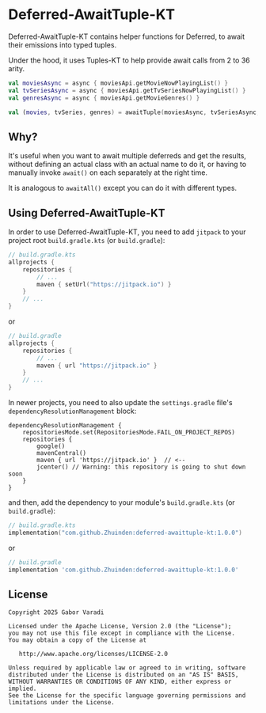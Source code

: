# Deferred-AwaitTuple-KT

Deferred-AwaitTuple-KT contains helper functions for Deferred, to await their emissions into typed tuples.

Under the hood, it uses Tuples-KT to help provide await calls from 2 to 36 arity.

```kotlin
val moviesAsync = async { moviesApi.getMovieNowPlayingList() }
val tvSeriesAsync = async { moviesApi.getTvSeriesNowPlayingList() }
val genresAsync = async { moviesApi.getMovieGenres() }

val (movies, tvSeries, genres) = awaitTuple(moviesAsync, tvSeriesAsync, genresAsync)
```

## Why?

It's useful when you want to await multiple deferreds and get the results, without defining an actual class with an actual name to do it, or having to manually invoke `await()` on each separately at the right time.

It is analogous to `awaitAll()` except you can do it with different types.

## Using Deferred-AwaitTuple-KT

In order to use Deferred-AwaitTuple-KT, you need to add `jitpack` to your project root `build.gradle.kts`
(or `build.gradle`):

``` kotlin
// build.gradle.kts
allprojects {
    repositories {
        // ...
        maven { setUrl("https://jitpack.io") }
    }
    // ...
}
```

or

``` groovy
// build.gradle
allprojects {
    repositories {
        // ...
        maven { url "https://jitpack.io" }
    }
    // ...
}
```

In newer projects, you need to also update the `settings.gradle` file's `dependencyResolutionManagement` block:

```
dependencyResolutionManagement {
    repositoriesMode.set(RepositoriesMode.FAIL_ON_PROJECT_REPOS)
    repositories {
        google()
        mavenCentral()
        maven { url 'https://jitpack.io' }  // <--
        jcenter() // Warning: this repository is going to shut down soon
    }
}
```


and then, add the dependency to your module's `build.gradle.kts` (or `build.gradle`):

``` kotlin
// build.gradle.kts
implementation("com.github.Zhuinden:deferred-awaittuple-kt:1.0.0")
```

or

``` groovy
// build.gradle
implementation 'com.github.Zhuinden:deferred-awaittuple-kt:1.0.0'
```

## License

    Copyright 2025 Gabor Varadi

    Licensed under the Apache License, Version 2.0 (the "License");
    you may not use this file except in compliance with the License.
    You may obtain a copy of the License at

       http://www.apache.org/licenses/LICENSE-2.0

    Unless required by applicable law or agreed to in writing, software
    distributed under the License is distributed on an "AS IS" BASIS,
    WITHOUT WARRANTIES OR CONDITIONS OF ANY KIND, either express or implied.
    See the License for the specific language governing permissions and
    limitations under the License.
